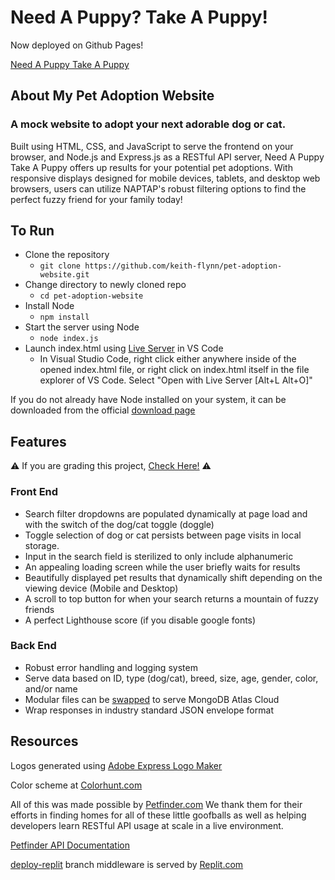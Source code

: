 # Need A Puppy? Take A Puppy!

Now deployed on Github Pages!

[Need A Puppy Take A Puppy](https://keith-flynn.github.io/pet-adoption-website-frontend/)

## About My Pet Adoption Website

### A mock website to adopt your next adorable dog or cat.

Built using HTML, CSS, and JavaScript to serve the frontend on your browser, and Node.js and Express.js as a RESTful API server, Need A Puppy Take A Puppy offers up results for your potential pet adoptions. With responsive displays designed for mobile devices, tablets, and desktop web browsers, users can utilize NAPTAP's robust filtering options to find the perfect fuzzy friend for your family today!

## To Run

 - Clone the repository 
   - `git clone https://github.com/keith-flynn/pet-adoption-website.git`
 - Change directory to newly cloned repo
   - `cd pet-adoption-website`
 - Install Node
   - `npm install`
 - Start the server using Node
   - `node index.js`
 - Launch index.html using [Live Server](https://marketplace.visualstudio.com/items?itemName=ritwickdey.LiveServer) in VS Code
   - In Visual Studio Code, right click either anywhere inside of the opened index.html file, or right click on index.html itself in the file explorer of VS Code. Select "Open with Live Server [Alt+L Alt+O]"

If you do not already have Node installed on your system, it can be downloaded from the official [download page](https://nodejs.org/en/download)

## Features

:warning: If you are grading this project, [Check Here!](https://github.com/keith-flynn/pet-adoption-website/tree/main/project-review) :warning:

### Front End

 - Search filter dropdowns are populated dynamically at page load and with the switch of the dog/cat toggle (doggle)
 - Toggle selection of dog or cat persists between page visits in local storage.
 - Input in the search field is sterilized to only include alphanumeric
 - An appealing loading screen while the user briefly waits for results
 - Beautifully displayed pet results that dynamically shift depending on the viewing device (Mobile and Desktop)
 - A scroll to top button for when your search returns a mountain of fuzzy friends
 - A perfect Lighthouse score (if you disable google fonts)

### Back End
 - Robust error handling and logging system
 - Serve data based on ID, type (dog/cat), breed, size, age, gender, color, and/or name
 - Modular files can be [swapped](https://github.com/keith-flynn/pet-adoption-website/tree/mongo) to serve MongoDB Atlas Cloud
 - Wrap responses in industry standard JSON envelope format

## Resources

Logos generated using [Adobe Express Logo Maker](https://express.adobe.com/express-apps/logo-maker/preview)

Color scheme at [Colorhunt.com](https://colorhunt.co/palette/1b262c0f4c753282b8bbe1fa)

All of this was made possible by [Petfinder.com](https://www.petfinder.com/) We thank them for their efforts in finding homes for all of these little goofballs as well as helping developers learn RESTful API usage at scale in a live environment.

[Petfinder API Documentation](https://www.petfinder.com/developers/v2/docs/)

[deploy-replit](https://github.com/keith-flynn/pet-adoption-website/tree/deploy-replit) branch middleware is served by [Replit.com](https://replit.com/)